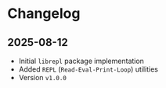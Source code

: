 # Changelog

## 2025-08-12

- Initial `librepl` package implementation
- Added `REPL` (`Read-Eval-Print-Loop`) utilities
- Version `v1.0.0`
